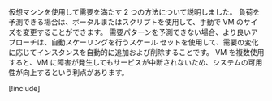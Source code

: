 仮想マシンを使用して需要を満たす 2 つの方法について説明しました。 負荷を予測できる場合は、ポータルまたはスクリプトを使用して、手動で VM のサイズを変更することができます。 需要パターンを予測できない場合、より良いアプローチは、自動スケーリングを行うスケール セットを使用して、需要の変化に応じてインスタンスを自動的に追加および削除することです。 VM を複数使用すると、VM に障害が発生してもサービスが中断されないため、システムの可用性が向上するという利点があります。

[!include[](../../../includes/azure-sandbox-cleanup.md)]